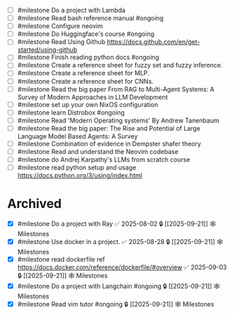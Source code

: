 
- [ ] #milestone Do a project with Lambda
- [ ] #milestone Read bash reference manual #ongoing
- [ ] #milestone Configure neovim
- [ ] #milestone Do Huggingface's course #ongoing
- [ ] #milestone Read Using Github https://docs.github.com/en/get-started/using-github
- [ ] #milestone Finish reading python docs #ongoing 
- [ ] #milestone Create a reference sheet for fuzzy set and fuzzy inference.
- [ ] #milestone Create a reference sheet for MLP.
- [ ] #milestone Create a reference sheet for CNNs.
- [ ] #milestone Read the big paper From RAG to Multi-Agent Systems: A Survey of Modern Approaches in LLM Development
- [ ] #milestone set up your own NixOS configuration
- [ ] #milestone learn Distrobox #ongoing 
- [ ] #milestone Read 'Modern Operating systems' By Andrew Tanenbaum
- [ ] #milestone Read the big paper: The Rise and Potential of Large Language Model Based Agents: A Survey
- [ ] #milestone Combination of evidence in Dempster shafer theory
- [ ] #milestone Read and understand the Neovim codebase
- [ ] #milestone do Andrej Karpathy's LLMs from scratch course
- [ ] #milestone read python setup and usage https://docs.python.org/3/using/index.html

# Archived

- [x] #milestone Do a project with Ray ✅ 2025-08-02 🔒 [[2025-09-21]] 🕸️ Milestones
- [x] #milestone Use docker in a project. ✅ 2025-08-28 🔒 [[2025-09-21]] 🕸️ Milestones
- [x] #milestone read dockerfile ref https://docs.docker.com/reference/dockerfile/#overview ✅ 2025-09-03 🔒 [[2025-09-21]] 🕸️ Milestones
- [x] #milestone Do a project with Langchain #ongoing  🔒 [[2025-09-21]] 🕸️ Milestones
- [x] #milestone Read vim tutor #ongoing 🔒 [[2025-09-21]] 🕸️ Milestones
